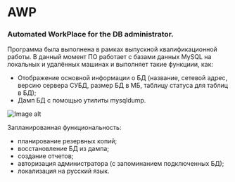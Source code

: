 # AWP
### Automated WorkPlace for the DB administrator.

Программа была выполнена в рамках выпускной квалификационной работы.
В данный момент ПО работает с базами данных MySQL на локальных и удалённых машинах и выполняет такие функциии, как:
 - Отображение основной информации о БД (название, сетевой адрес, версию сервера СУБД, размер БД в МБ, таблицу статуса для таблиц в БД);
 - Дамп БД с помощью утилиты mysqldump.

![Image alt]()

Запланированная функциональность:
 - планирование резервных копий;
 - восстановление БД из дампа;
 - создание отчетов;
 - авторизация администратора (с запоминанием подключенных БД);
 - локализация на русский язык.
